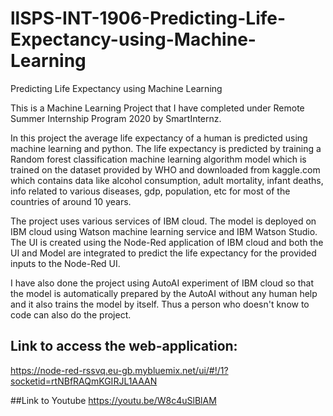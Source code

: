 # llSPS-INT-1906-Predicting-Life-Expectancy-using-Machine-Learning
Predicting Life Expectancy using Machine Learning

This is a Machine Learning Project that I have completed under Remote Summer Internship Program 2020 by SmartInternz.  

In this project the average life expectancy of a human is predicted using machine learning and python.
The life expectancy is predicted by training a Random forest classification machine learning algorithm model which is trained on the dataset provided by WHO and downloaded from kaggle.com which contains data like alcohol consumption, adult mortality, infant deaths, info related to various diseases, gdp, population, etc for most of the countries of around 10 years.

The project uses various services of IBM cloud. 
The model is deployed on IBM cloud using Watson machine learning service and IBM Watson Studio. 
The UI is created using the Node-Red application of IBM cloud and both the UI and Model are integrated to predict the life expectancy for the provided inputs to the Node-Red UI.  

I have also done the project using AutoAI experiment of IBM cloud so that the model is automatically prepared by the AutoAI without any  human help and it also trains the model by itself. 
Thus a person who doesn't know to code can also do the project.  

## Link to access the web-application:  
https://node-red-rssvq.eu-gb.mybluemix.net/ui/#!/1?socketid=rtNBfRAQmKGIRJL1AAAN

##Link to Youtube 
https://youtu.be/W8c4uSlBlAM
